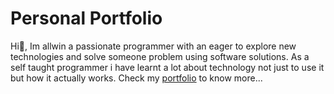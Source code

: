 # Personal Portfolio
Hi👋, Im allwin a passionate programmer with an eager to explore new technologies and solve someone problem using software solutions. As a self taught programmer i have learnt a lot about technology not just to use it but how it actually works. Check my [portfolio](https://allcodebreaker.github.io) to know more...


